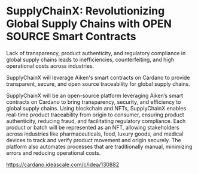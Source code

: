# SupplyChainX: Revolutionizing Global Supply Chains with OPEN SOURCE Smart Contracts

Lack of transparency, product authenticity, and regulatory compliance in global supply chains leads to inefficiencies, counterfeiting, and high operational costs across industries.

SupplyChainX will leverage Aiken's smart contracts on Cardano to provide transparent, secure, and open source traceability for global supply chains.

SupplyChainX will be an open-source platform leveraging Aiken’s smart contracts on Cardano to bring transparency, security, and efficiency to global supply chains. Using blockchain and NFTs, SupplyChainX enables real-time product traceability from origin to consumer, ensuring product authenticity, reducing fraud, and facilitating regulatory compliance. Each product or batch will be represented as an NFT, allowing stakeholders across industries like pharmaceuticals, food, luxury goods, and medical devices to track and verify product movement and origin securely. The platform also automates processes that are traditionally manual, minimizing errors and reducing operational costs.

https://cardano.ideascale.com/c/idea/130882
